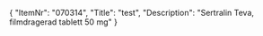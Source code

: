 {
  "ItemNr": "070314",
  "Title": "test",
  "Description": "Sertralin Teva, filmdragerad tablett 50 mg"
}